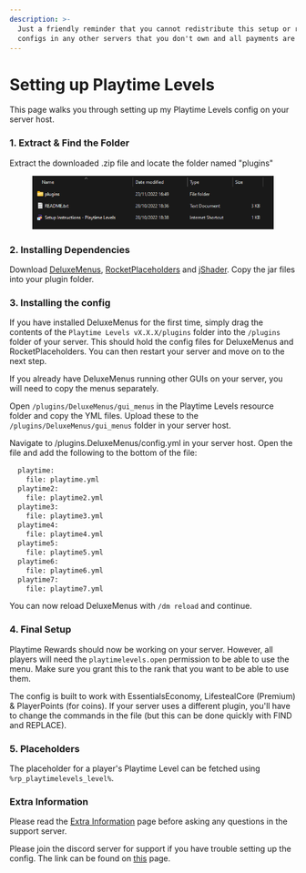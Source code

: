 ```yaml
---
description: >-
  Just a friendly reminder that you cannot redistribute this setup or re-use
  configs in any other servers that you don't own and all payments are final.
---
```


# Setting up Playtime Levels

This page walks you through setting up my Playtime Levels config on your server host.

### 1. Extract & Find the Folder

Extract the downloaded .zip file and locate the folder named "plugins"

<figure><img src="../../.gitbook/assets/image (29).png" alt=""><figcaption></figcaption></figure>

### **2. Installing Dependencies**

Download [DeluxeMenus](https://www.spigotmc.org/resources/deluxemenus.11734/), [RocketPlaceholders](https://www.spigotmc.org/resources/rocketplaceholders-custom-placeholders.82678/) and [jShader](https://www.spigotmc.org/resources/jshader.93342/). Copy the jar files into your plugin folder.

### 3. Installing the config

If you have installed DeluxeMenus for the first time, simply drag the contents of the `Playtime Levels vX.X.X/plugins` folder into the `/plugins` folder of your server. This should hold the config files for DeluxeMenus and RocketPlaceholders. You can then restart your server and move on to the next step.

If you already have DeluxeMenus running other GUIs on your server, you will need to copy the menus separately.

Open `/plugins/DeluxeMenus/gui_menus` in the Playtime Levels resource folder and copy the YML files. Upload these to the `/plugins/DeluxeMenus/gui_menus` folder in your server host.

Navigate to /plugins.DeluxeMenus/config.yml in your server host. Open the file and add the following to the bottom of the file:

```
  playtime:
    file: playtime.yml
  playtime2:
    file: playtime2.yml
  playtime3:
    file: playtime3.yml
  playtime4:
    file: playtime4.yml
  playtime5:
    file: playtime5.yml
  playtime6:
    file: playtime6.yml
  playtime7:
    file: playtime7.yml
```

You can now reload DeluxeMenus with `/dm reload` and continue.

### 4. Final Setup

Playtime Rewards should now be working on your server. However, all players will need the `playtimelevels.open` permission to be able to use the menu. Make sure you grant this to the rank that you want to be able to use them.

The config is built to work with EssentialsEconomy, LifestealCore (Premium) & PlayerPoints (for coins). If your server uses a different plugin, you'll have to change the commands in the file (but this can be done quickly with FIND and REPLACE).

### 5. Placeholders

The placeholder for a player's Playtime Level can be fetched using `%rp_playtimelevels_level%`.

### Extra Information

Please read the [Extra Information](extra-information.md) page before asking any questions in the support server.

Please join the discord server for support if you have trouble setting up the config. The link can be found on [this](../../) page.



